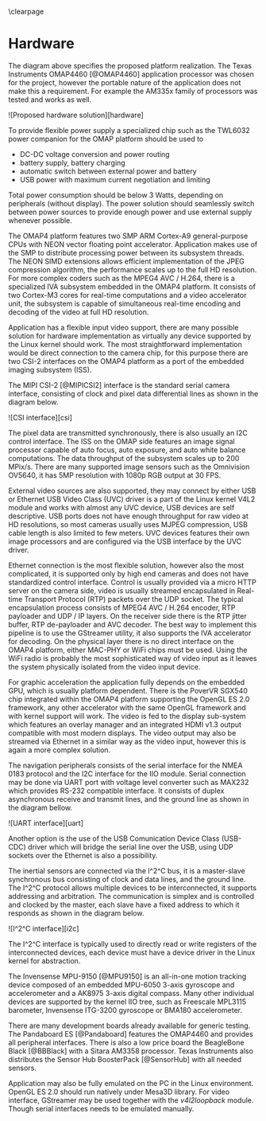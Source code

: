 \clearpage

# Hardware

The diagram above specifies the proposed platform realization.
The Texas Instruments OMAP4460 [@OMAP4460] application processor was chosen for the project,
however the portable nature of the application does not make this a requirement.
For example the AM335x family of processors was tested and works as well.

![Proposed hardware solution][hardware]

To provide flexible power supply a specialized chip such as the TWL6032 power companion for the OMAP platform should be used to

 * DC-DC voltage conversion and power routing
 * battery supply, battery charging
 * automatic switch between external power and battery
 * USB power with maximum current negotiation and limiting

Total power consumption should be below 3 Watts, depending on peripherals (without display).
The power solution should seamlessly switch between power sources to provide enough power and use external supply whenever possible.

The OMAP4 platform features two SMP ARM Cortex-A9 general-purpose CPUs with NEON vector floating point accelerator.
Application makes use of the SMP to distribute processing power between its subsystem threads.
The NEON SIMD extensions allows efficient implementation of the JPEG compression algorithm,
the performance scales up to the full HD resolution.
For more complex coders such as the MPEG4 AVC / H.264, there is a specialized IVA subsystem embedded in the OMAP4 platform.
It consists of two Cortex-M3 cores for real-time computations and a video accelerator unit,
the subsystem is capable of simultaneous real-time encoding and decoding of the video at full HD resolution.

Application has a flexible input video support, there are many possible solution for hardware implementation as
virtually any device supported by the Linux kernel should work.
The most straightforward implementation would be direct connection to the camera chip,
for this purpose there are two CSI-2 interfaces on the OMAP4 platform as a port of the embedded imaging subsystem (ISS).

The MIPI CSI-2 [@MIPICSI2] interface is the standard serial camera interface,
consisting of clock and pixel data differential lines as shown in the diagram below.

![CSI interface][csi]

The pixel data are transmitted synchronously, there is also usually an I2C control interface.
The ISS on the OMAP side features an image signal processor capable of auto focus, auto exposure, and auto white balance computations.
The data throughput of the subsystem scales up to 200 MPix/s.
There are many supported image sensors such as the Omnivision OV5640, it has 5MP resolution with 1080p RGB output at 30 FPS.

External video sources are also supported, they may connect by either USB or Ethernet 
USB Video Class (UVC) driver is a part of the Linux kernel V4L2 module and works with almost any UVC device, USB devices are self descriptive.
USB ports does not have enough throughput for raw video at HD resolutions, so most cameras usually uses MJPEG compression,
USB cable length is also limited to few meters.
UVC devices features their own image processors and are configured via the USB interface by the UVC driver.

Ethernet connection is the most flexible solution, however also the most complicated,
it is supported only by high end cameras and does not have standardized control interface.
Control is usually provided via a micro HTTP server on the camera side,
video is usually streamed encapsulated in Real-time Transport Protocol (RTP) packets over the UDP socket.
The typical encapsulation process consists of MPEG4 AVC / H.264 encoder, RTP payloader and UDP / IP layers.
On the receiver side there is the RTP jitter buffer, RTP de-payloader and AVC decoder.
The best way to implement this pipeline is to use the GStreamer utility, it also supports the IVA accelerator for decoding.
On the physical layer there is no direct interface on the OMAP4 platform, either MAC-PHY or WiFi chips must be used.
Using the WiFi radio is probably the most sophisticated way of video input as it leaves the system physically isolated from the video input device.

For graphic acceleration the application fully depends on the embedded GPU, which is usually platform dependent.
There is the PoverVR SGX540 chip integrated within the OMAP4 platform supporting the OpenGL ES 2.0 framework,
any other accelerator with the same OpenGL framework and with kernel support will work.
The video is fed to the display sub-system which features an overlay manager and an integrated HDMI v1.3 output
compatible with most modern displays.
The video output may also be streamed via Ethernet in a similar way as the video input, however this is again a more complex solution.

The navigation peripherals consists of the serial interface for the NMEA 0183 protocol and the I2C interface for the IIO module.
Serial connection may be done via UART port with voltage level converter such as MAX232 which provides RS-232 compatible interface.
It consists of duplex asynchronous receive and transmit lines, and the ground line as shown in the diagram bellow.

![UART interface][uart]

Another option is the use of the USB Comunication Device Class (USB-CDC) driver which will bridge the serial line over the USB,
using UDP sockets over the Ethernet is also a possibility.

The inertial sensors are connected via the I^2^C bus, it is a master-slave synchronous bus consisting of clock and data lines, and the ground line.
The I^2^C protocol allows multiple devices to be interconnected, it supports addressing and arbitration.
The communication is simplex and is controlled and clocked by the master, each slave have a fixed address to which it responds as shown in the diagram below.

![I^2^C interface][i2c]

The I^2^C interface is typically used to directly read or write registers of the interconnected devices,
each device must have a device driver in the Linux kernel for abstraction.

The Invensense MPU-9150 [@MPU9150] is an all-in-one motion tracking device composed of an embedded
MPU-6050 3-axis gyroscope and accelerometer and a AK8975 3-axis digital compass.
Many other individual devices are supported by the kernel IIO tree, such as Freescale MPL3115 barometer, Invensense ITG-3200 gyroscope or BMA180 accelerometer.

There are many development boards already available for generic testing.
The Pandaboard ES [@Pandaboard] features the OMAP4460 and provides all peripheral interfaces.
There is also a low price board the BeagleBone Black [@BBBlack] with a Sitara AM3358 processor.
Texas Instruments also distributes the Sensor Hub BoosterPack [@SensorHub] with all needed sensors.

Application may also be fully emulated on the PC in the Linux environment.
OpenGL ES 2.0 should run natively under Mesa3D library.
For video interface, GStreamer may be used together with the *v4l2loopback* module.
Though serial interfaces needs to be emulated manually.

